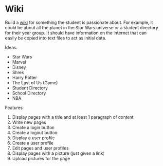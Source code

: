 # Wiki

Build a [wiki](https://en.wikipedia.org/wiki/Wiki) for something the student is
passionate about. For example, it could be about all the planet in the Star
Wars universe or a student directory for their year group. It should have
information on the internet that can easily be copied into text files to act
as initial data.

Ideas:

- Star Wars
- Marvel
- Disney
- Shrek
- Harry Potter
- The Last of Us (Game)
- Student Directory
- School Directory
- NBA

Features:

1. Display pages with a title and at least 1 paragraph of content
2. Write new pages
3. Create a login button
4. Create a logout button
5. Display a user profile
6. Create a user profile
7. Edit pages and user profiles
8. Display pages with a picture (just given a link)
9. Upload pictures for the page
